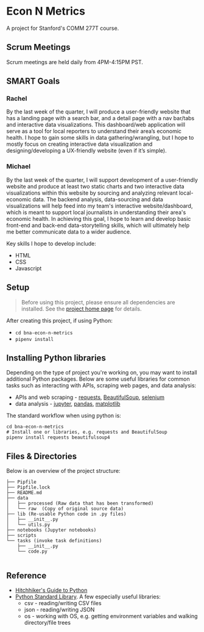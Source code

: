 # Econ N Metrics

A project for Stanford's COMM 277T course.

## Scrum Meetings
Scrum meetings are held daily from 4PM-4:15PM PST.

## SMART Goals

### Rachel

By the last week of the quarter, I will produce a user-friendly website that has a landing page with a search bar, and a detail  page with a nav bar/tabs and interactive data visualizations. This dashboard/web application will serve as a tool for local reporters to understand their area’s economic health. I hope to gain some skills in data gathering/wrangling, but I hope to mostly focus on creating interactive data visualization and designing/developing a UX-friendly website (even if it’s simple).

### Michael
By the last week of the quarter, I will support development of a user-friendly website and produce at least two static charts and two interactive data visualizations within this website by sourcing and analyzing relevant local-economic data. The backend analysis, data-sourcing and data visualizations will help feed into my team's interactive website/dashboard, which is meant to support local journalists in understanding their area's economic health. In achieving this goal, I hope to learn and develop basic front-end and back-end data-storytelling skills, which will ultimately help me better communicate data to a wider audience.

Key skills I hope to develop include:
- HTML
- CSS
- Javascript

## Setup

> Before using this project, please ensure all dependencies are installed. See the [project home page][] for details.

[project home page]: https://github.com/stanfordjournalism/cookiecutter-stanford-progj#requirements--setup

After creating this project, if using Python:

* `cd bna-econ-n-metrics`
* `pipenv install`

## Installing Python libraries

Depending on the type of project you're working on,
you may want to install additional Python packages.
Below are some useful libraries for common tasks
such as interacting with APIs, scraping web pages,
and data analysis:

* APIs and web scraping - [requests][], [BeautifulSoup][], [selenium][]
* data analysis - [jupyter][], [pandas][], [matplotlib][]

The standard workflow when using python is:

```
cd bna-econ-n-metrics
# Install one or libraries, e.g. requests and BeautifulSoup
pipenv install requests beautifulsoup4
```

## Files & Directories

Below is an overview of the project structure:

```   
├── Pipfile
├── Pipfile.lock
├── README.md
├── data
│   ├── processed (Raw data that has been transformed)
│   └── raw  (Copy of original source data)
├── lib (Re-usable Python code in .py files)
│   ├── __init__.py
│   └── utils.py
├── notebooks (Jupyter notebooks)
├── scripts
└── tasks (invoke task definitions)
    ├── __init__.py
    └── code.py
        
```

## Reference

* [Hitchhiker's Guide to Python](https://docs.python-guide.org/)
* [Python Standard Library](https://docs.python.org/3.7/library/index.html). A few especially useful libraries:
  * csv - reading/writing CSV files
  * json - reading/writing JSON
  * os - working with OS, e.g. getting environment variables and walking directory/file trees


[BeautifulSoup]: https://www.crummy.com/software/BeautifulSoup/bs4/doc/
[invoke]: https://www.pyinvoke.org/
[jupyter]: https://jupyter.org/
[matplotlib]: https://matplotlib.org/tutorials/introductory/usage.html#sphx-glr-tutorials-introductory-usage-py
[pandas]: https://pandas.pydata.org/pandas-docs/stable/
[pipenv]: https://pipenv.readthedocs.io/en/latest/
[requests]: https://2.python-requests.org/en/master/
[selenium]: https://selenium-python.readthedocs.io/
